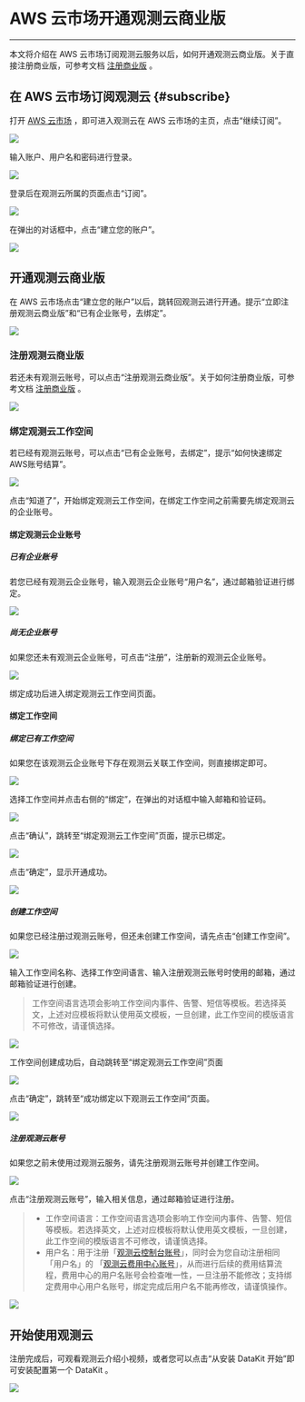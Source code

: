 # AWS 云市场开通观测云商业版
---

本文将介绍在 AWS 云市场订阅观测云服务以后，如何开通观测云商业版。关于直接注册商业版，可参考文档 [注册商业版](commercial-register.md) 。

## 在 AWS 云市场订阅观测云 {#subscribe}

打开 [AWS 云市场](https://awsmarketplace.amazonaws.cn/marketplace/pp/prodview-ywkat3beera5k) ，即可进入观测云在 AWS 云市场的主页，点击“继续订阅”。

![](img/8.space_4.png)

输入账户、用户名和密码进行登录。

![](img/8.space_5.png)

登录后在观测云所属的页面点击“订阅”。

![](img/8.space_8.png)

在弹出的对话框中，点击“建立您的账户”。

![](img/8.space_9.png)


## 开通观测云商业版

在 AWS 云市场点击“建立您的账户”以后，跳转回观测云进行开通。提示“立即注册观测云商业版”和“已有企业账号，去绑定”。

![](img/15.aws_market_1.png)

### 注册观测云商业版

若还未有观测云账号，可以点击“注册观测云商业版”。关于如何注册商业版，可参考文档 [注册商业版](commercial-register.md) 。

![](img/15.aws_market_4.png)

### 绑定观测云工作空间

若已经有观测云账号，可以点击“已有企业账号，去绑定”，提示“如何快速绑定AWS账号结算”。

![](img/15.aws_market_2.png)

点击“知道了”，开始绑定观测云工作空间，在绑定工作空间之前需要先绑定观测云的企业账号。

#### 绑定观测云企业账号

##### 已有企业账号

若您已经有观测云企业账号，输入观测云企业账号“用户名”，通过邮箱验证进行绑定。

![](img/15.aws_market_3.png)

##### 尚无企业账号

如果您还未有观测云企业账号，可点击“注册”，注册新的观测云企业账号。

![](img/15.aws_market_8.png)

绑定成功后进入绑定观测云工作空间页面。

#### 绑定工作空间

##### 绑定已有工作空间

如果您在该观测云企业账号下存在观测云关联工作空间，则直接绑定即可。

![](img/7.aliyun_sls_5.png)

选择工作空间并点击右侧的“绑定”，在弹出的对话框中输入邮箱和验证码。

![](img/15.aws_market_9.jpeg)

点击“确认”，跳转至“绑定观测云工作空间”页面，提示已绑定。

![](img/2-aliyun-sls.png)

点击“确定”，显示开通成功。

![](img/15.aws_market_11.png)

##### 创建工作空间

如果您已经注册过观测云账号，但还未创建工作空间，请先点击“创建工作空间”。

![](img/1-1-commercial-aliyun.png)

输入工作空间名称、选择工作空间语言、输入注册观测云账号时使用的邮箱，通过邮箱验证进行创建。

> 工作空间语言选项会影响工作空间内事件、告警、短信等模板。若选择英文，上述对应模板将默认使用英文模板，一旦创建，此工作空间的模版语言不可修改，请谨慎选择。

![](img/15.aws_market_7.png)

工作空间创建成功后，自动跳转至“绑定观测云工作空间”页面

![](img/15.aws_market_10.png)

点击“确定”，跳转至“成功绑定以下观测云工作空间”页面。

![](img/15.aws_market_11.png)

##### 注册观测云账号

如果您之前未使用过观测云服务，请先注册观测云账号并创建工作空间。

![](img/1-2-commercial-aliyun.png)

点击“注册观测云账号”，输入相关信息，通过邮箱验证进行注册。

> - 工作空间语言：工作空间语言选项会影响工作空间内事件、告警、短信等模板。若选择英文，上述对应模板将默认使用英文模板，一旦创建，此工作空间的模版语言不可修改，请谨慎选择。
> - 用户名：用于注册「[观测云控制台账号](https://auth.guance.com/businessRegister)」，同时会为您自动注册相同「用户名」的 「[观测云费用中心账号](https://boss.guance.com/)」，从而进行后续的费用结算流程，费用中心的用户名账号会检查唯一性，一旦注册不能修改；支持绑定费用中心用户名账号，绑定完成后用户名不能再修改，请谨慎操作。

![](img/15.aws_market_6.png)

## 开始使用观测云

注册完成后，可观看观测云介绍小视频，或者您可以点击“从安装 DataKit 开始”即可安装配置第一个 DataKit 。

![](img/1-free-start-1109.png)


